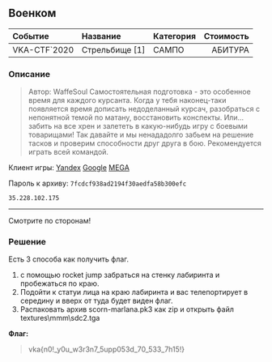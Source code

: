 ## Военком 

| Событие | Название | Категория | Стоимость |
|:--------|:---------|:----------|----------:|
| VKA-CTF`2020 | Стрельбище [1] | САМПО | АБИТУРА |


### Описание
> Автор: WaffeSoul
>Самостоятельная подготовка - это особенное время для каждого курсанта. Когда у тебя наконец-таки появляется время дописать недоделанный курсач, разобраться с непонятной темой по матану, восстановить конспекты. Или... забить на все хрен и залететь в какую-нибудь игру с боевыми товарищами!
Так давайте и мы ненададолго забьем на решение  тасков и проверим способности друг друга в бою.
Рекомендуется играть всей командой.

Клиент игры:
[Yandex](https://yadi.sk/d/0HZ_zxYpFKcFaQ)
[Google](https://drive.google.com/file/d/1_2sL23SUkOJnv6CzkreDTsh9eli3yOST/view?usp=sharing)
[MEGA](https://mega.nz/file/rA0UGaSD#3IT5VVsV0Pr7S5u6mK_arHpVLQobk7rpQQxtt_rEGik)

Пароль к архиву: `7fcdcf938ad2194f30aedfa58b300efc`

`35.228.102.175`
____
Смотрите по сторонам!

### Решение 

Есть 3 способа как получить флаг. 
1. с помощью rocket jump забраться на стенку лабиринта и пробежаться по краю. 
2. Подойти к статуи лица на краю лабиринта и вас телепортирует в середину и вверх от туда будет виден флаг.
3. Распаковать архив scorn-marlana.pk3 как zip и открыть файл textures\mmm\sdc2.tga

**Флаг:**

>vka{n0!_y0u_w3r3n7_5upp053d_70_533_7h15!}
